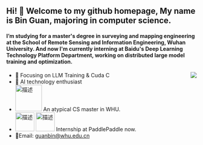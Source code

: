 ## Hi! 👋 Welcome to my github homepage, My name is **Bin Guan**, majoring in computer science.
#### I’m  studying for a master's degree in surveying and mapping engineering at the School of Remote Sensing and Information Engineering, Wuhan University. And now I'm currently interning at Baidu's Deep Learning Technology Platform Department, working on distributed large model training and optimization.

<img align="right" src="https://github-readme-stats.vercel.app/api?username=Glencsa&show_icons=true&icon_color=CE1D2D&text_color=718096&bg_color=ffffff&hide_title=true" />

- :orange_book: Focusing on LLM Training & Cuda C
- :meat_on_bone: AI technology enthusiast
- <img src="https://github.com/user-attachments/assets/a0980b83-a502-41d9-90d7-b22d3595fe2c" alt="描述" style="width: 70px;">  An atypical CS master in WHU.
- <img src="https://github.com/user-attachments/assets/87c4dfa1-02a0-4e74-b572-cb6b3737cc88" alt="描述" style="width: 50px;">  <img src="https://github.com/user-attachments/assets/ac6dc6f4-a129-40c3-91b9-7187a5986f33" alt="描述" style="width: 50px;">
Internship at PaddlePaddle now.
- 💬Email: guanbin@whu.edu.cn


    



    


<!--
**Glencsa/Glencsa** is a ✨ _special_ ✨ repository because its `README.md` (this file) appears on your GitHub profile.
🌱 <img src="https://github.com/user-attachments/assets/3eecb21a-61fa-43d6-ba26-4a3cb5203497" alt="描述" style="width: 50px;">
I am interested in learning Cuda C programming and edge device AI deployment.
Here are some ideas to get you started:

![Guanbin's GitHub stats](https://github-readme-stats.vercel.app/api?username=Glencsa&show_icons=true&theme=radical)
- 🔭 I’m currently working on ...
- 🌱 I’m currently learning ...
- 👯 I’m looking to collaborate on ...
- 🤔 I’m looking for help with ...
- 💬 Ask me about ...
- 📫 How to reach me: ...
- 😄 Pronouns: ...
- ⚡ Fun fact: ...
-->
